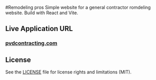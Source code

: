 #Remodeling pros
Simple website for a general contractor romdeling website.
Build with React and Vite.

## Live Application URL

### [pvdcontracting.com](https://www.pvdcontracting.com/)

## License

See the [LICENSE](LICENSE.md) file for license rights and limitations (MIT).
